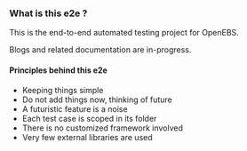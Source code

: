 ### What is this e2e ?

This is the end-to-end automated testing project for OpenEBS.

Blogs and related documentation are in-progress.

#### Principles behind this e2e

- Keeping things simple
- Do not add things now, thinking of future
- A futuristic feature is a noise
- Each test case is scoped in its folder
- There is no customized framework involved
- Very few external libraries are used

